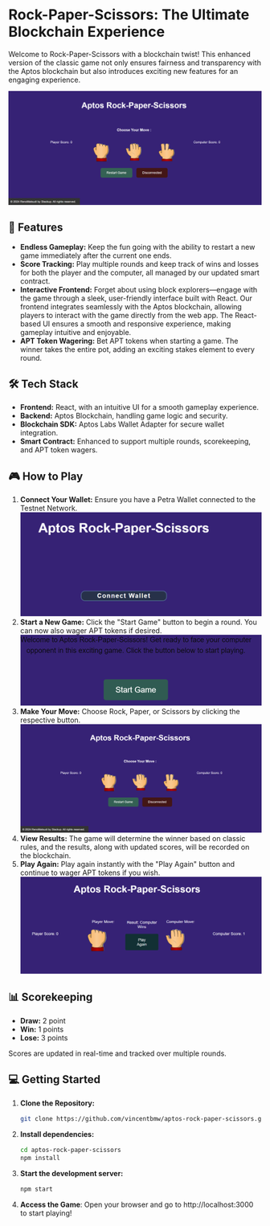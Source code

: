 # Rock-Paper-Scissors: The Ultimate Blockchain Experience

Welcome to Rock-Paper-Scissors with a blockchain twist! This enhanced version of the classic game not only ensures fairness and transparency with the Aptos blockchain but also introduces exciting new features for an engaging experience.

![Game Preview](https://github.com/retno2777/aptos-rock-paper-scissors/blob/main/src/readMeImage/Home.png)


## 🚀 Features

- **Endless Gameplay:** Keep the fun going with the ability to restart a new game immediately after the current one ends.
- **Score Tracking:** Play multiple rounds and keep track of wins and losses for both the player and the computer, all managed by our updated smart contract.
- **Interactive Frontend:** Forget about using block explorers—engage with the game through a sleek, user-friendly interface built with React. Our frontend integrates seamlessly with the Aptos blockchain, allowing players to interact with the game directly from the web app. The React-based UI ensures a smooth and responsive experience, making gameplay intuitive and enjoyable.
- **APT Token Wagering:** Bet APT tokens when starting a game. The winner takes the entire pot, adding an exciting stakes element to every round.

## 🛠 Tech Stack

- **Frontend:** React, with an intuitive UI for a smooth gameplay experience.
- **Backend:** Aptos Blockchain, handling game logic and security.
- **Blockchain SDK:** Aptos Labs Wallet Adapter for secure wallet integration.
- **Smart Contract:** Enhanced to support multiple rounds, scorekeeping, and APT token wagers.

## 🎮 How to Play

1. **Connect Your Wallet:** Ensure you have a Petra Wallet connected to the Testnet Network.
   ![Connect Wallet](https://github.com/retno2777/aptos-rock-paper-scissors/blob/main/src/readMeImage/Connect.png)
2. **Start a New Game:** Click the "Start Game" button to begin a round. You can now also wager APT tokens if desired.
   ![Start Game](https://github.com/retno2777/aptos-rock-paper-scissors/blob/main/src/readMeImage/Start.png)
3. **Make Your Move:** Choose Rock, Paper, or Scissors by clicking the respective button.
   ![Choose Move](https://github.com/retno2777/aptos-rock-paper-scissors/blob/main/src/readMeImage/Home.png)
4. **View Results:** The game will determine the winner based on classic rules, and the results, along with updated scores, will be recorded on the blockchain.
5. **Play Again:** Play again instantly with the "Play Again" button and continue to wager APT tokens if you wish.
   ![Final Screen](https://github.com/retno2777/aptos-rock-paper-scissors/blob/main/src/readMeImage/Result.png)

## 📊 Scorekeeping

- **Draw:** 2 point
- **Win:** 1 points
- **Lose:** 3 points

Scores are updated in real-time and tracked over multiple rounds.

## 💻 Getting Started

1. **Clone the Repository:**
   ```bash
   git clone https://github.com/vincentbmw/aptos-rock-paper-scissors.git

2. **Install dependencies:**
   ```bash
   cd aptos-rock-paper-scissors 
   npm install
   ```

3. **Start the development server:**
   ```bash
   npm start
   ```

4. **Access the Game**: Open your browser and go to http://localhost:3000 to start playing!